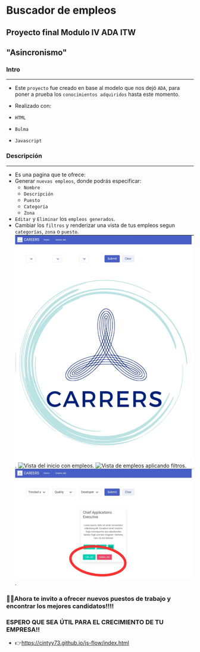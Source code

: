 # Buscador de empleos

## Proyecto final Modulo IV ADA ITW
## "Asincronismo"

### Intro
---
- Este `proyecto` fue creado en base al modelo que nos dejó `ADA`, para poner a prueba los `conocimientos adquiridos` hasta este momento.

- Realizado con: 
- `HTML` 
- `Bulma`
- `Javascript`

### Descripción
---
- Es una pagina que te ofrece:
- Generar `nuevas empleos`, donde podrás especificar:
    - `Nombre`
    - `Descripción`
    - `Puesto`
    - `Categoría` 
    - `Zona`
- `Editar` y `Eliminar` los `empleos generados`.
- Cambiar los `filtros` y renderizar una vista de tus empleos segun `categorías`, `zona` o `puesto`.
![Vista del inicio sin empleos](./assets/readme/main-view.jpg).
![Vista del inicio con empleos](./assets/readme/main-home.jpg).
![Vista de empleos aplicando filtros](./assets/readme/main-filters.jpg).
![Vista de empleo para editar o eliminar](./assets/readme/edit-delete.jpg).


### 💪💪Ahora te invito a ofrecer nuevos puestos de trabajo y encontrar los mejores candidatos!!!! 

### ESPERO QUE SEA ÚTIL PARA EL CRECIMIENTO DE TU EMPRESA!!  

- 👉https://cintyy73.github.io/js-flow/index.html